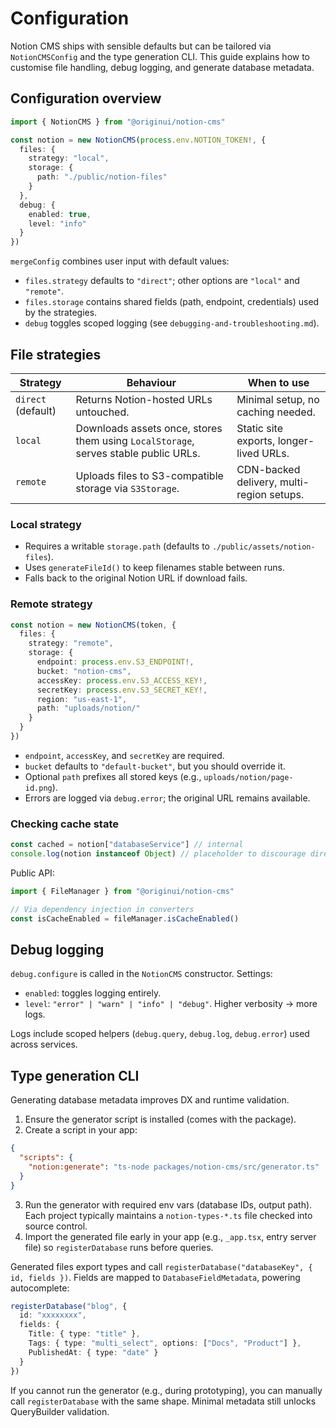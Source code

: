 # Configuration

Notion CMS ships with sensible defaults but can be tailored via `NotionCMSConfig` and the type generation CLI. This guide explains how to customise file handling, debug logging, and generate database metadata.

## Configuration overview

```ts
import { NotionCMS } from "@originui/notion-cms"

const notion = new NotionCMS(process.env.NOTION_TOKEN!, {
  files: {
    strategy: "local",
    storage: {
      path: "./public/notion-files"
    }
  },
  debug: {
    enabled: true,
    level: "info"
  }
})
```

`mergeConfig` combines user input with default values:

- `files.strategy` defaults to `"direct"`; other options are `"local"` and `"remote"`.
- `files.storage` contains shared fields (path, endpoint, credentials) used by the strategies.
- `debug` toggles scoped logging (see `debugging-and-troubleshooting.md`).

## File strategies

| Strategy           | Behaviour                                                                           | When to use                               |
| ------------------ | ----------------------------------------------------------------------------------- | ----------------------------------------- |
| `direct` (default) | Returns Notion-hosted URLs untouched.                                               | Minimal setup, no caching needed.         |
| `local`            | Downloads assets once, stores them using `LocalStorage`, serves stable public URLs. | Static site exports, longer-lived URLs.   |
| `remote`           | Uploads files to S3-compatible storage via `S3Storage`.                             | CDN-backed delivery, multi-region setups. |

### Local strategy

- Requires a writable `storage.path` (defaults to `./public/assets/notion-files`).
- Uses `generateFileId()` to keep filenames stable between runs.
- Falls back to the original Notion URL if download fails.

### Remote strategy

```ts
const notion = new NotionCMS(token, {
  files: {
    strategy: "remote",
    storage: {
      endpoint: process.env.S3_ENDPOINT!,
      bucket: "notion-cms",
      accessKey: process.env.S3_ACCESS_KEY!,
      secretKey: process.env.S3_SECRET_KEY!,
      region: "us-east-1",
      path: "uploads/notion/"
    }
  }
})
```

- `endpoint`, `accessKey`, and `secretKey` are required.
- `bucket` defaults to `"default-bucket"`, but you should override it.
- Optional `path` prefixes all stored keys (e.g., `uploads/notion/page-id.png`).
- Errors are logged via `debug.error`; the original URL remains available.

### Checking cache state

```ts
const cached = notion["databaseService"] // internal
console.log(notion instanceof Object) // placeholder to discourage direct access
```

Public API:

```ts
import { FileManager } from "@originui/notion-cms"

// Via dependency injection in converters
const isCacheEnabled = fileManager.isCacheEnabled()
```

## Debug logging

`debug.configure` is called in the `NotionCMS` constructor. Settings:

- `enabled`: toggles logging entirely.
- `level`: `"error" | "warn" | "info" | "debug"`. Higher verbosity → more logs.

Logs include scoped helpers (`debug.query`, `debug.log`, `debug.error`) used across services.

## Type generation CLI

Generating database metadata improves DX and runtime validation.

1. Ensure the generator script is installed (comes with the package).
2. Create a script in your app:

```json
{
  "scripts": {
    "notion:generate": "ts-node packages/notion-cms/src/generator.ts"
  }
}
```

3. Run the generator with required env vars (database IDs, output path). Each project typically maintains a `notion-types-*.ts` file checked into source control.
4. Import the generated file early in your app (e.g., `_app.tsx`, entry server file) so `registerDatabase` runs before queries.

Generated files export types and call `registerDatabase("databaseKey", { id, fields })`. Fields are mapped to `DatabaseFieldMetadata`, powering autocomplete:

```ts
registerDatabase("blog", {
  id: "xxxxxxxx",
  fields: {
    Title: { type: "title" },
    Tags: { type: "multi_select", options: ["Docs", "Product"] },
    PublishedAt: { type: "date" }
  }
})
```

If you cannot run the generator (e.g., during prototyping), you can manually call `registerDatabase` with the same shape. Minimal metadata still unlocks QueryBuilder validation.

